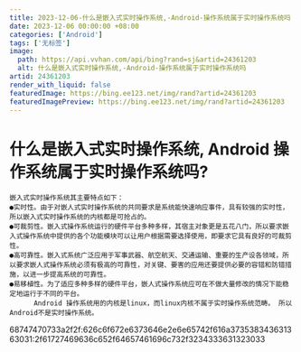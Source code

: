 ```yaml
---
title: 2023-12-06-什么是嵌入式实时操作系统,-Android-操作系统属于实时操作系统吗
date: 2023-12-06 00:00:00 +08:00
categories: ['Android']
tags: ['无标签']
image:
  path: https://api.vvhan.com/api/bing?rand=sj&artid=24361203
  alt: 什么是嵌入式实时操作系统,-Android-操作系统属于实时操作系统吗
artid: 24361203
render_with_liquid: false
featuredImage: https://bing.ee123.net/img/rand?artid=24361203
featuredImagePreview: https://bing.ee123.net/img/rand?artid=24361203
---
```


# 什么是嵌入式实时操作系统, Android 操作系统属于实时操作系统吗?

```
嵌入式实时操作系统其主要特点如下：
●实时性。由于对嵌人式实时操作系统的共同要求是系统能快速响应事件，具有较强的实时性，所以嵌入式实时操作系统的内核都是可抢占的。
●可裁剪性。嵌入式操作系统运行的硬件平台多种多样，其宿主对象更是五花八门，所以要求嵌入式操作系统中提供的各个功能模块可以让用户根据需要选择使用，即要求它具有良好的可裁剪性。
●高可靠性。嵌入式系统广泛应用于军事武器、航空航天、交通运输、重要的生产设各领域，所以要求嵌人式操作系统必须有极高的可靠性，对关键、要害的应用还要提供必要的容错和防错措施，以进一步提高系统的可靠性。
●易移植性。为了适应多种多样的硬件平台，嵌人式操作系统应可在不做大量修改的情况下能稳定地运行于不同的平台。
      Android 操作系统用的内核是linux，而linux内核不属于实时操作系统范畴。 所以Android不是实时操作系统。
```

68747470733a2f2f:626c6f672e6373646e2e6e65742f616a373538343631363031:2f61727469636c652f64657461696c732f3234333631323033